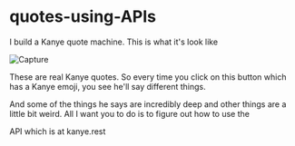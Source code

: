 # quotes-using-APIs
I  build a Kanye quote machine. This is what it's look like

![Capture](https://user-images.githubusercontent.com/82333746/135445353-06a7a31f-a67d-4574-a124-c83e1faa7f48.JPG)

These are real Kanye quotes. So every time you click on this button which has a Kanye emoji, you see he'll say different things.

And some of the things he says are incredibly deep and other things are a little bit weird. All I want you to do is to figure out how to use the 

API which is at kanye.rest
